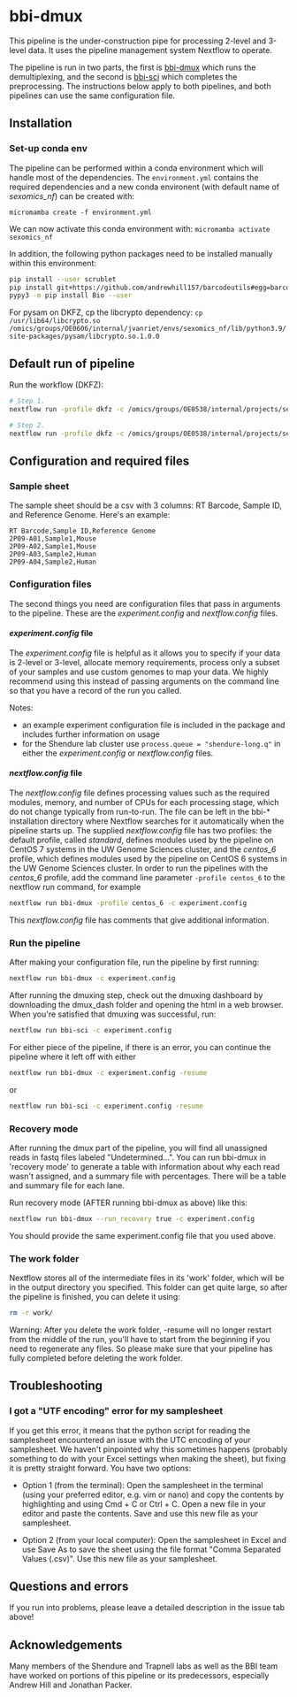 # bbi-dmux

This pipeline is the under-construction pipe for processing 2-level and 3-level data. It uses the pipeline management system Nextflow to operate.

The pipeline is run in two parts, the first is [bbi-dmux](https://github.com/bbi-lab/bbi-dmux) which runs the demultiplexing, and the second is [bbi-sci](https://github.com/bbi-lab/bbi-sci/) which completes the preprocessing. The instructions below apply to both pipelines, and both pipelines can use the same configuration file.

## Installation

### Set-up conda env

The pipeline can be performed within a conda environment which will handle most of the dependencies. The `environment.yml` contains the required dependencies and a new conda environent (with default name of *sexomics_nf*) can be created with:

`micromamba create -f environment.yml`

We can now activate this conda environment with:
`micromamba activate sexomics_nf`

In addition, the following python packages need to be installed manually within this environment:

```bash
pip install --user scrublet
pip install git+https://github.com/andrewhill157/barcodeutils#egg=barcodeutils
pypy3 -m pip install Bio --user
```

For pysam on DKFZ, cp the libcrypto dependency:
`cp /usr/lib64/libcrypto.so /omics/groups/OE0606/internal/jvanriet/envs/sexomics_nf/lib/python3.9/site-packages/pysam/libcrypto.so.1.0.0`

## Default run of pipeline

Run the workflow (DKFZ):

```bash
# Step 1.
nextflow run -profile dkfz -c /omics/groups/OE0538/internal/projects/sexomics/metadata/230225_sexomics_run1.config .

# Step 2.
nextflow run -profile dkfz -c /omics/groups/OE0538/internal/projects/sexomics/metadata/230225_sexomics_run1.config --recovery true .
```

## Configuration and required files

### Sample sheet

The sample sheet should be a csv with 3 columns: RT Barcode, Sample ID, and Reference Genome. Here's an example:

```csv
RT Barcode,Sample ID,Reference Genome
2P09-A01,Sample1,Mouse
2P09-A02,Sample1,Mouse
2P09-A03,Sample2,Human
2P09-A04,Sample2,Human
```

### Configuration files

The second things you need are configuration files that pass in arguments to the pipeline. These are the *experiment.config* and *nextflow.config* files.

#### *experiment.config* file

 The *experiment.config* file is helpful as it allows you to specify if your data is 2-level or 3-level, allocate memory requirements, process only a subset of your samples and use custom genomes to map your data. We highly recommend using this instead of passing arguments on the command line so that you have a record of the run you called.

Notes:

- an example experiment configuration file is included in the package and includes further information on usage
- for the Shendure lab cluster use `process.queue = "shendure-long.q"` in either the *experiment.config* or *nextflow.config* files.

#### *nextflow.config* file

The *nextflow.config* file defines processing values such as the required modules, memory, and number of CPUs for each processing stage, which do not change typically from run-to-run. The file can be left in the bbi-\* installation directory where Nextflow searches for it automatically when the pipeline starts up. The supplied *nextflow.config* file has two profiles: the default profile, called *standard*, defines modules used by the pipeline on CentOS 7 systems in the UW Genome Sciences cluster, and the *centos_6* profile, which defines modules used by the pipeline on CentOS 6 systems in the UW Genome Sciences cluster. In order to run the pipelines with the *centos_6* profile, add the command line parameter `-profile centos_6` to the nextflow run command, for example

```bash
nextflow run bbi-dmux -profile centos_6 -c experiment.config
```

This *nextflow.config* file has comments that give additional information.

### Run the pipeline

After making your configuration file, run the pipeline by first running:

```bash
nextflow run bbi-dmux -c experiment.config
```

After running the dmuxing step, check out the dmuxing dashboard by downloading the dmux_dash folder and opening the html in a web browser. When you're satisfied that dmuxing was successful, run:

```bash
nextflow run bbi-sci -c experiment.config
```

For either piece of the pipeline, if there is an error, you can continue the pipeline where it left off with either

```bash
nextflow run bbi-dmux -c experiment.config -resume
```

or

```bash
nextflow run bbi-sci -c experiment.config -resume
```

### Recovery mode

After running the dmux part of the pipeline, you will find all unassigned reads in fastq files labeled "Undetermined...". You can run bbi-dmux in 'recovery mode' to generate a table with information about why each read wasn't assigned, and a summary file with percentages. There will be a table and summary file for each lane.

Run recovery mode (AFTER running bbi-dmux as above) like this:

```bash
nextflow run bbi-dmux --run_recovery true -c experiment.config
```

You should provide the same experiment.config file that you used above.

### The work folder

Nextflow stores all of the intermediate files in its 'work' folder, which will be in the output directory you specified. This folder can get quite large, so after the pipeline is finished, you can delete it using:

```bash
rm -r work/
```

Warning: After you delete the work folder, -resume will no longer restart from the middle of the run, you'll have to start from the beginning if you need to regenerate any files. So please make sure that your pipeline has fully completed before deleting the work folder.

## Troubleshooting

### I got a "UTF encoding" error for my samplesheet

If you get this error, it means that the python script for reading the samplesheet encountered an issue with the UTC encoding
of your samplesheet. We haven't pinpointed why this sometimes happens (probably something to do with your Excel settings when making
the sheet), but fixing it is pretty straight forward. You have two options:

- Option 1 (from the terminal): Open the samplesheet in the terminal (using your preferred editor, e.g. vim or nano) and
copy the contents by highlighting and using Cmd + C or Ctrl + C. Open a new file in your editor and paste the contents. Save and
use this new file as your samplesheet.

- Option 2 (from your local computer): Open the samplesheet in Excel and use Save As to save the sheet using the file format
"Comma Separated Values (.csv)". Use this new file as your samplesheet.

## Questions and errors

If you run into problems, please leave a detailed description in the issue tab above!

## Acknowledgements

Many members of the Shendure and Trapnell labs as well as the BBI team have worked on portions of this pipeline or its predecessors, especially Andrew Hill and Jonathan Packer.

